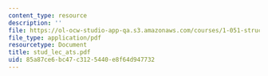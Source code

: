 ```yaml
---
content_type: resource
description: ''
file: https://ol-ocw-studio-app-qa.s3.amazonaws.com/courses/1-051-structural-engineering-design-fall-2003/85a87ce6bc47c3125440e8f64d947732_stud_lec_ats.pdf
file_type: application/pdf
resourcetype: Document
title: stud_lec_ats.pdf
uid: 85a87ce6-bc47-c312-5440-e8f64d947732
---
```

